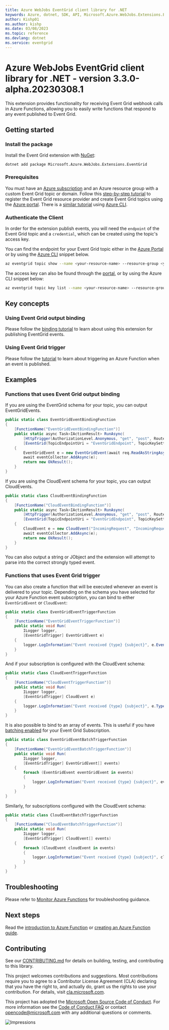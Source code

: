 ```yaml
---
title: Azure WebJobs EventGrid client library for .NET
keywords: Azure, dotnet, SDK, API, Microsoft.Azure.WebJobs.Extensions.EventGrid, eventgrid
author: Kishp01
ms.author: kishp
ms.date: 03/08/2023
ms.topic: reference
ms.devlang: dotnet
ms.service: eventgrid
---
```

# Azure WebJobs EventGrid client library for .NET - version 3.3.0-alpha.20230308.1 


This extension provides functionality for receiving Event Grid webhook calls in Azure Functions, allowing you to easily write functions that respond to any event published to Event Grid.

## Getting started

### Install the package

Install the Event Grid extension with [NuGet][nuget]:

```dotnetcli
dotnet add package Microsoft.Azure.WebJobs.Extensions.EventGrid
```

### Prerequisites

You must have an [Azure subscription](https://azure.microsoft.com/free/dotnet/) and an Azure resource group with a custom Event Grid topic or domain. Follow this [step-by-step tutorial](/azure/event-grid/custom-event-quickstart-portal) to register the Event Grid resource provider and create Event Grid topics using the [Azure portal](https://portal.azure.com/). There is a [similar tutorial](/azure/event-grid/custom-event-quickstart) using [Azure CLI](/cli/azure).

### Authenticate the Client

In order for the extension publish events, you will need the `endpoint` of the Event Grid topic and a `credential`, which can be created using the topic's access key.

You can find the endpoint for your Event Grid topic either in the [Azure Portal](https://portal.azure.com/) or by using the [Azure CLI](/cli/azure) snippet below.

```bash
az eventgrid topic show --name <your-resource-name> --resource-group <your-resource-group-name> --query "endpoint"
```

The access key can also be found through the [portal](/azure/event-grid/get-access-keys), or by using the Azure CLI snippet below:
```bash
az eventgrid topic key list --name <your-resource-name> --resource-group <your-resource-group-name> --query "key1"
```

## Key concepts

### Using Event Grid output binding

Please follow the [binding tutorial](/azure/azure-functions/functions-bindings-event-grid-trigger?tabs) to learn about using this extension for publishing EventGrid events.

### Using Event Grid trigger

Please follow the [tutorial](/azure/azure-functions/functions-bindings-event-grid-trigger?tabs=csharp) to learn about triggering an Azure Function when an event is published.

## Examples

### Functions that uses Event Grid output binding

If you are using the EventGrid schema for your topic, you can output EventGridEvents.

```C# Snippet:EventGridEventBindingFunction
public static class EventGridEventBindingFunction
{
    [FunctionName("EventGridEventBindingFunction")]
    public static async Task<IActionResult> RunAsync(
        [HttpTrigger(AuthorizationLevel.Anonymous, "get", "post", Route = null)] HttpRequest req,
        [EventGrid(TopicEndpointUri = "EventGridEndpoint", TopicKeySetting = "EventGridKey")] IAsyncCollector<EventGridEvent> eventCollector)
    {
        EventGridEvent e = new EventGridEvent(await req.ReadAsStringAsync(), "IncomingRequest", "IncomingRequest", "1.0.0");
        await eventCollector.AddAsync(e);
        return new OkResult();
    }
}
```

If you are using the CloudEvent schema for your topic, you can output CloudEvents.
```C# Snippet:CloudEventBindingFunction
public static class CloudEventBindingFunction
{
    [FunctionName("CloudEventBindingFunction")]
    public static async Task<IActionResult> RunAsync(
        [HttpTrigger(AuthorizationLevel.Anonymous, "get", "post", Route = null)] HttpRequest req,
        [EventGrid(TopicEndpointUri = "EventGridEndpoint", TopicKeySetting = "EventGridKey")] IAsyncCollector<CloudEvent> eventCollector)
    {
        CloudEvent e = new CloudEvent("IncomingRequest", "IncomingRequest", await req.ReadAsStringAsync());
        await eventCollector.AddAsync(e);
        return new OkResult();
    }
}
```

You can also output a string or JObject and the extension will attempt to parse into the correct strongly typed event.

### Functions that uses Event Grid trigger
You can also create a function that will be executed whenever an event is delivered to your topic. Depending on the schema you have selected for your Azure Function event subscription, you can bind to either `EventGridEvent` or `CloudEvent`:

```C# Snippet:EventGridEventTriggerFunction
public static class EventGridEventTriggerFunction
{
    [FunctionName("EventGridEventTriggerFunction")]
    public static void Run(
        ILogger logger,
        [EventGridTrigger] EventGridEvent e)
    {
        logger.LogInformation("Event received {type} {subject}", e.EventType, e.Subject);
    }
}
```

And if your subscription is configured with the CloudEvent schema:
```C# Snippet:CloudEventTriggerFunction
public static class CloudEventTriggerFunction
{
    [FunctionName("CloudEventTriggerFunction")]
    public static void Run(
        ILogger logger,
        [EventGridTrigger] CloudEvent e)
    {
        logger.LogInformation("Event received {type} {subject}", e.Type, e.Subject);
    }
}
```

It is also possible to bind to an array of events. This is useful if you have [batching enabled](https://learn.microsoft.com/azure/event-grid/delivery-and-retry#output-batching) for your Event Grid Subscription.

```C# Snippet:EventGridEventBatchTriggerFunction
public static class EventGridEventBatchTriggerFunction
{
    [FunctionName("EventGridEventBatchTriggerFunction")]
    public static void Run(
        ILogger logger,
        [EventGridTrigger] EventGridEvent[] events)
    {
        foreach (EventGridEvent eventGridEvent in events)
        {
            logger.LogInformation("Event received {type} {subject}", eventGridEvent.EventType, eventGridEvent.Subject);
        }
    }
}
```

Similarly, for subscriptions configured with the CloudEvent schema:

```C# Snippet:CloudEventBatchTriggerFunction
public static class CloudEventBatchTriggerFunction
{
    [FunctionName("CloudEventBatchTriggerFunction")]
    public static void Run(
        ILogger logger,
        [EventGridTrigger] CloudEvent[] events)
    {
        foreach (CloudEvent cloudEvent in events)
        {
            logger.LogInformation("Event received {type} {subject}", cloudEvent.Type, cloudEvent.Subject);
        }
    }
}
```

## Troubleshooting

Please refer to [Monitor Azure Functions](/azure/azure-functions/functions-monitoring) for troubleshooting guidance.

## Next steps

Read the [introduction to Azure Function](/azure/azure-functions/functions-overview) or [creating an Azure Function guide](/azure/azure-functions/functions-create-first-azure-function).

## Contributing

See our [CONTRIBUTING.md][contrib] for details on building,
testing, and contributing to this library.

This project welcomes contributions and suggestions.  Most contributions require
you to agree to a Contributor License Agreement (CLA) declaring that you have
the right to, and actually do, grant us the rights to use your contribution. For
details, visit [cla.microsoft.com][cla].

This project has adopted the [Microsoft Open Source Code of Conduct][coc].
For more information see the [Code of Conduct FAQ][coc_faq]
or contact [opencode@microsoft.com][coc_contact] with any
additional questions or comments.

![Impressions](https://azure-sdk-impressions.azurewebsites.net/api/impressions/azure-sdk-for-net%2Fsdk%2Fsearch%2FMicrosoft.Azure.WebJobs.Extensions.EventGrid%2FREADME.png)

<!-- LINKS -->
[source]: https://github.com/Azure/azure-sdk-for-net/tree/main/sdk/search/Microsoft.Azure.WebJobs.Extensions.EventGrid/src
[package]: https://www.nuget.org/packages/Microsoft.Azure.WebJobs.Extensions.EventGrid/
[docs]: /dotnet/api/Microsoft.Azure.WebJobs.Extensions.EventGrid
[nuget]: https://www.nuget.org/

[contrib]: https://github.com/Azure/azure-sdk-for-net/tree/main/CONTRIBUTING.md
[cla]: https://cla.microsoft.com
[coc]: https://opensource.microsoft.com/codeofconduct/
[coc_faq]: https://opensource.microsoft.com/codeofconduct/faq/
[coc_contact]: mailto:opencode@microsoft.com

